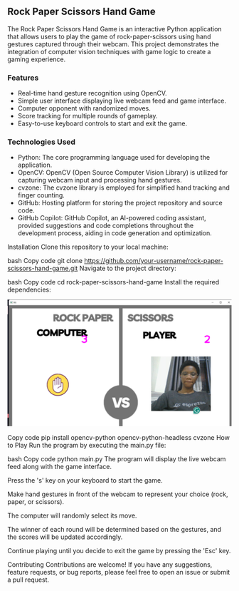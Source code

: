 ## Rock Paper Scissors Hand Game

The Rock Paper Scissors Hand Game is an interactive Python application that allows users to play the game of rock-paper-scissors using hand gestures captured through their webcam. This project demonstrates the integration of computer vision techniques with game logic to create a gaming experience.

### Features

- Real-time hand gesture recognition using OpenCV.
- Simple user interface displaying live webcam feed and game interface.
- Computer opponent with randomized moves.
- Score tracking for multiple rounds of gameplay.
- Easy-to-use keyboard controls to start and exit the game.

### Technologies Used

* Python: The core programming language used for developing the application.
* OpenCV: OpenCV (Open Source Computer Vision Library) is utilized for capturing webcam input and processing hand gestures.
* cvzone: The cvzone library is employed for simplified hand tracking and finger counting.
* GitHub: Hosting platform for storing the project repository and source code.
* GitHub Copilot: GitHub Copilot, an AI-powered coding assistant, provided suggestions and code completions throughout the development process, aiding in code generation and optimization.

Installation
Clone this repository to your local machine:



bash
Copy code
git clone https://github.com/your-username/rock-paper-scissors-hand-game.git
Navigate to the project directory:

bash
Copy code
cd rock-paper-scissors-hand-game
Install the required dependencies:

![alt text](<2024-03-12 (1).png>)

Copy code
pip install opencv-python opencv-python-headless cvzone
How to Play
Run the program by executing the main.py file:

bash
Copy code
python main.py
The program will display the live webcam feed along with the game interface.

Press the 's' key on your keyboard to start the game.

Make hand gestures in front of the webcam to represent your choice (rock, paper, or scissors).

The computer will randomly select its move.

The winner of each round will be determined based on the gestures, and the scores will be updated accordingly.

Continue playing until you decide to exit the game by pressing the 'Esc' key.

Contributing
Contributions are welcome! If you have any suggestions, feature requests, or bug reports, please feel free to open an issue or submit a pull request.